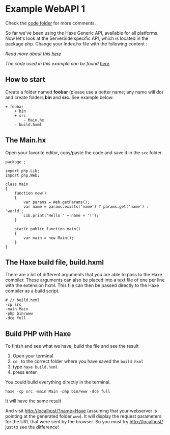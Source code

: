 # Example WebAPI 1

Check the [code folder](https://github.com/MatthijsKamstra/haxephp/tree/master/01webapi/code) for more comments.

So far we've been using the Haxe Generic API, available for all platforms. Now let's look at the ServerSide specific API, which is located in the package php. Change your Index.hx file with the following content :



*Read more about this [here](about.md)*

_The code used in this example can be found [here](https://github.com/MatthijsKamstra/haxephp/tree/master/01webapi/code)._


## How to start

Create a folder named **foobar** (please use a better name; any name will do) and create folders **bin** and **src**.
See example below:

```
+ foobar
	+ bin
	+ src
		- Main.hx
	- build.hxml
```


## The Main.hx

Open your favorite editor, copy/paste the code and save it in the `src` folder.


```
package ;

import php.Lib;
import php.Web;

class Main
{
	function new()
	{
		var params = Web.getParams();
		var name = params.exists('name') ? params.get('name') : 'world';
		Lib.print('Hello ' + name + '!');
	}

    static public function main()
    {
        var main = new Main();
	}
}

```


## The Haxe build file, build.hxml

There are a lot of different arguments that you are able to pass to the Haxe compiler.
These arguments can also be placed into a text file of one per line with the extension hxml. This file can then be passed directly to the Haxe compiler as a build script.

```
# // build.hxml
-cp src
-main Main
-php bin/www
-dce full
```


## Build PHP with Haxe

To finish and see what we have, build the file and see the result

1. Open your terminal
2. `cd ` to the correct folder where you have saved the `build.hxml`
3. type `haxe build.hxml`
4. press enter


You could build everything directly in the terminal.

```
haxe -cp src -main Main -php bin/www -dce full
```

It will have the same result



And visit <http://localhost/?name=Haxe> (assuming that your webserver is pointing at the generated folder `www`). It will display the request parameters for the URL that were sent by the browser. So you must try <http://localhost/> just to see the difference!


